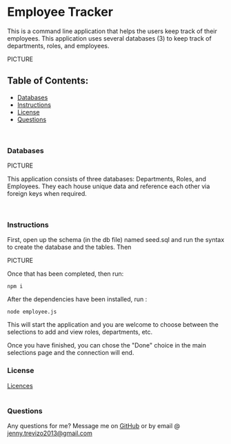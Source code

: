 # Employee Tracker
This is a command line application that helps the users keep track of their employees. This application uses several databases (3) to keep track of departments, roles, and employees.

PICTURE
## Table of Contents:
  * [Databases](#databases)
  * [Instructions](#instructions)
  * [License](#license)
  * [Questions](#questions)
<br>

### Databases

PICTURE

This application consists of three databases: Departments, Roles, and Employees. They each house unique data and reference each other via foreign keys when required. 

<br>

### Instructions

First, open up the schema (in the db file) named seed.sql and run the syntax to create the database and the tables. Then

PICTURE

Once that has been completed, then run:
```
npm i
```
After the dependencies have been installed, run :

```
node employee.js
```
This will start the application and you are welcome to choose between the selections to add and view roles, departments, etc.

Once you have finished, you can chose the "Done" choice in the main selections page and the connection will end.
<br>


### License
[Licences](https://opensource.org/licenses/MIT)
<br>
<br>
### Questions
Any questions for me? Message me on [GitHub](https://github.com/jtrevz) or by email @ jenny.trevizo2013@gmail.com